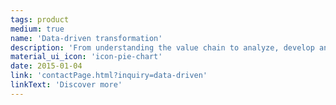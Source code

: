 ```yaml
---
tags: product
medium: true
name: 'Data-driven transformation'
description: 'From understanding the value chain to analyze, develop andfollow up, we accompany the company at each stage of its data transformation'
material_ui_icon: 'icon-pie-chart'
date: 2015-01-04
link: 'contactPage.html?inquiry=data-driven'
linkText: 'Discover more'
---
```


